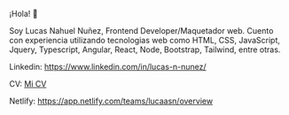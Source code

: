 ¡Hola! 👋

Soy Lucas Nahuel Nuñez, Frontend Developer/Maquetador web. Cuento con experiencia utilizando tecnologias web como HTML, CSS, JavaScript, Jquery, Typescript, Angular, React, Node, Bootstrap, Tailwind, entre otras.

Linkedin: <a href="https://www.linkedin.com/in/lucas-n-nunez/" target="_blank">https://www.linkedin.com/in/lucas-n-nunez/</a>

CV: <a href="https://drive.google.com/file/d/1yF92mWC-LwpQPBkGvApPP6BTmud3fSLM/view?pli=1" target="_blank">Mi CV</a>

Netlify: <a href="https://app.netlify.com/teams/lucaasn/overview" target="_blank">https://app.netlify.com/teams/lucaasn/overview</a>


